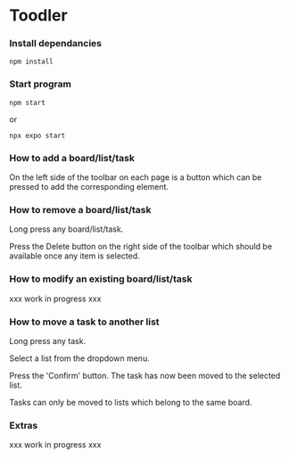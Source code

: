 # Toodler

### Install dependancies

`npm install`

### Start program

`npm start` 

or

`npx expo start`

### How to add a board/list/task

On the left side of the toolbar on each page is a button which can be pressed
to add the corresponding element.

### How to remove a board/list/task

Long press any board/list/task.

Press the Delete button on the right side of the toolbar which should be available once any item is selected.

### How to modify an existing board/list/task

xxx work in progress xxx

### How to move a task to another list

Long press any task.

Select a list from the dropdown menu.

Press the 'Confirm' button. The task has now been moved to the selected list.

Tasks can only be moved to lists which belong to the same board. 

### Extras

xxx work in progress xxx